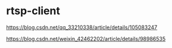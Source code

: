 # rtsp-client
https://blog.csdn.net/qq_33210338/article/details/105083247

https://blog.csdn.net/weixin_42462202/article/details/98986535
